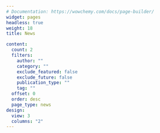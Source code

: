 ```yaml
---
# Documentation: https://wowchemy.com/docs/page-builder/
widget: pages
headless: true
weight: 18
title: News

content:
  count: 2
  filters:
    author: ""
    category: ""
    exclude_featured: false
    exclude_future: false
    publication_type: ""
    tag: ""
  offset: 0
  order: desc
  page_type: news
design:
  view: 3
  columns: "2"
---
```

